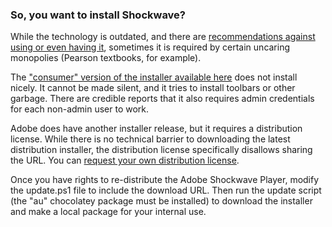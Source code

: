 ### So, you want to install Shockwave?

While the technology is outdated, and there are [recommendations against using or even having it](https://krebsonsecurity.com/2014/05/why-you-should-ditch-adobe-shockwave/), sometimes it is required by certain uncaring monopolies (Pearson textbooks, for example).

The ["consumer" version of the installer available here](<https://fpdownload.macromedia.com/get/shockwave/default/english/win95nt/latest/Shockwave_Installer_Full.exe>) does not install nicely.  It cannot be made silent, and it tries to install toolbars or other garbage.  There are credible reports that it also requires admin credentials for each non-admin user to work.

Adobe does have another installer release, but it requires a distribution license.  While there is no technical barrier to downloading the latest distribution installer, the distribution license specifically disallows sharing the URL.  You can [request your own distribution license](http://www.adobe.com/products/players/fpsh_distribution1.html).

Once you have rights to re-distribute the Adobe Shockwave Player, modify the update.ps1 file to include the download URL.  Then run the update script (the "au" chocolatey package must be installed) to download the installer and make a local package for your internal use.
